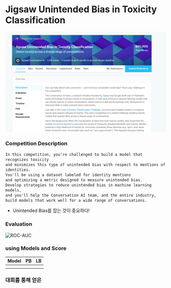 # Jigsaw Unintended Bias in Toxicity Classification
![main image](https://github.com/Junhojuno/everyday-kaggle/blob/master/Jigsaw%20Unintended%20Bias%20in%20Toxicity%20Classification/Jigsaw.PNG?raw=true)

### Competition Description

```
In this competition, you're challenged to build a model that recognizes toxicity 
and minimizes this type of unintended bias with respect to mentions of identities. 
You'll be using a dataset labeled for identity mentions 
and optimizing a metric designed to measure unintended bias. 
Develop strategies to reduce unintended bias in machine learning models, 
and you'll help the Conversation AI team, and the entire industry, 
build models that work well for a wide range of conversations.
```
- Unintended Bias를 잡는 것이 중요하다!

### Evaluation
![ROC-AUC]()

### using Models and Score
| Model | PB | LB |
|:-----:|:----:|:----:|
|   |   |   |
|   |   |   |

### 대회를 통해 얻은 
